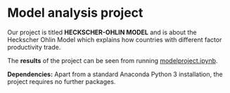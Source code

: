 # Model analysis project

Our project is titled **HECKSCHER-OHLIN MODEL** and is about the Heckscher Ohlin Model which explains how countries with different factor productivity trade.

The **results** of the project can be seen from running [modelproject.ipynb](modelproject.ipynb).

**Dependencies:** Apart from a standard Anaconda Python 3 installation, the project requires no further packages.
